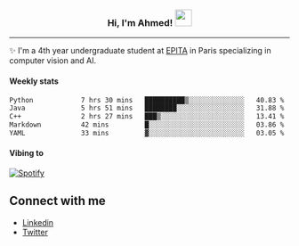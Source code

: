 <!-- Heading -->
<h3 align="center"> Hi, I'm Ahmed! <img src = "https://raw.githubusercontent.com/MartinHeinz/MartinHeinz/master/wave.gif" width = 30px></h3>

<!-- About section -->
---
✨ I'm a 4th year undergraduate student at <a href="https://www.epita.fr/en/">EPITA</a> in Paris specializing in computer vision and AI.

<h4 align ="left"> Weekly stats </h4>

<!--START_SECTION:waka-->

```txt
Python            7 hrs 30 mins   ██████████▒░░░░░░░░░░░░░░   40.83 %
Java              5 hrs 51 mins   ████████░░░░░░░░░░░░░░░░░   31.88 %
C++               2 hrs 27 mins   ███▒░░░░░░░░░░░░░░░░░░░░░   13.41 %
Markdown          42 mins         █░░░░░░░░░░░░░░░░░░░░░░░░   03.86 %
YAML              33 mins         ▓░░░░░░░░░░░░░░░░░░░░░░░░   03.05 %
```

<!--END_SECTION:waka-->

<h4 align ="left">Vibing to</h4>

[![Spotify](https://novatorem-ten-lyart.vercel.app/api/spotify)](https://open.spotify.com/user/31knevkvll66tzc3gqtoi6ngjbre)

<!-- Connect section -->

## Connect with me
  * <a href="https://www.linkedin.com/in/ahmed-hassayoune">Linkedin</a>
  * <a href="https://twitter.com/Ahmedhassaaa">Twitter</a>

<!-- Connect section: END -->
